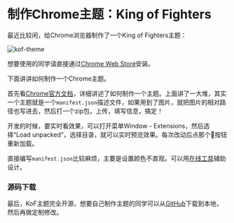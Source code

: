 # 制作Chrome主题：King of Fighters

最近比较闲，给Chrome浏览器制作了一个King of Fighters主题：

![kof-theme](king-of-fighter.png)

想要使用的同学请直接通过[Chrome Web Store](https://chrome.google.com/webstore/detail/king-of-fighters/oefdghgnklmkmgnckeimonhmodogmdbh)安装。

下面讲讲如何制作一个Chrome主题。

首先看[Chrome官方文档](https://developer.chrome.com/docs/extensions/mv3/themes/)，详细讲述了如何制作一个主题。上面讲了一大堆，其实一个主题就是一个`manifest.json`描述文件，如果用到了图片，就把图片的相对路径也写进去，然后打一个zip包，上传，填写信息，搞定！

开发的时候，要实时看效果，可以打开菜单Window - Extensions，然后选择“Load unpacked”，选择目录，就可以实时预览效果。每次改动后点那个🔄按钮重新加载。

直接编写`manifest.json`比较麻烦，主要是设置颜色不直观。可以用[在线工具](https://www.themebeta.com/chrome-theme-creator-online.html)辅助设计。

### 源码下载

最后，KoF主题完全开源，想要自己制作主题的同学可以从[GitHub](https://github.com/youkechaung/kof-chrome-theme)下载到本地，然后再做定制修改。
